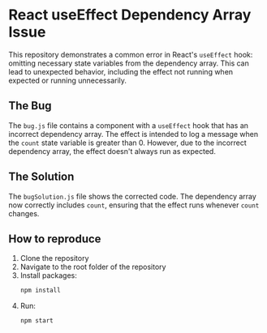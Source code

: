 # React useEffect Dependency Array Issue

This repository demonstrates a common error in React's `useEffect` hook: omitting necessary state variables from the dependency array.  This can lead to unexpected behavior, including the effect not running when expected or running unnecessarily.

## The Bug

The `bug.js` file contains a component with a `useEffect` hook that has an incorrect dependency array.  The effect is intended to log a message when the `count` state variable is greater than 0. However, due to the incorrect dependency array, the effect doesn't always run as expected.

## The Solution

The `bugSolution.js` file shows the corrected code. The dependency array now correctly includes `count`, ensuring that the effect runs whenever `count` changes.

## How to reproduce
1. Clone the repository
2. Navigate to the root folder of the repository
3. Install packages:
   ```bash
   npm install
   ```
4. Run:
   ```bash
   npm start
   ```